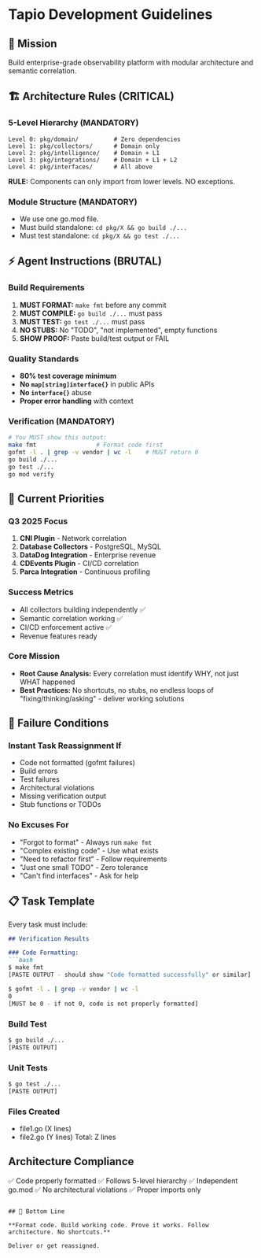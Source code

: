 # Tapio Development Guidelines

## 🎯 Mission

Build enterprise-grade observability platform with modular architecture and semantic correlation.

## 🏗️ Architecture Rules (CRITICAL)

### 5-Level Hierarchy (MANDATORY)

```
Level 0: pkg/domain/          # Zero dependencies
Level 1: pkg/collectors/      # Domain only
Level 2: pkg/intelligence/    # Domain + L1
Level 3: pkg/integrations/    # Domain + L1 + L2
Level 4: pkg/interfaces/      # All above
```

**RULE:** Components can only import from lower levels. NO exceptions.

### Module Structure (MANDATORY)

- We use one go.mod file.
- Must build standalone: `cd pkg/X && go build ./...`
- Must test standalone: `cd pkg/X && go test ./...`

## ⚡ Agent Instructions (BRUTAL)

### Build Requirements

1. **MUST FORMAT:** `make fmt` before any commit
2. **MUST COMPILE:** `go build ./...` must pass
3. **MUST TEST:** `go test ./...` must pass
4. **NO STUBS:** No "TODO", "not implemented", empty functions
5. **SHOW PROOF:** Paste build/test output or FAIL

### Quality Standards

- **80% test coverage minimum**
- **No `map[string]interface{}`** in public APIs
- **No `interface{}`** abuse
- **Proper error handling** with context

### Verification (MANDATORY)

```bash
# You MUST show this output:
make fmt                 # Format code first
gofmt -l . | grep -v vendor | wc -l    # MUST return 0
go build ./...
go test ./...
go mod verify
```

## 🔧 Current Priorities

### Q3 2025 Focus

1. **CNI Plugin** - Network correlation
2. **Database Collectors** - PostgreSQL, MySQL
3. **DataDog Integration** - Enterprise revenue
4. **CDEvents Plugin** - CI/CD correlation
5. **Parca Integration** - Continuous profiling

### Success Metrics

- All collectors building independently ✅
- Semantic correlation working ✅
- CI/CD enforcement active ✅
- Revenue features ready

### Core Mission

- **Root Cause Analysis:** Every correlation must identify WHY, not just WHAT happened
- **Best Practices:** No shortcuts, no stubs, no endless loops of "fixing/thinking/asking" - deliver working solutions

## 🚫 Failure Conditions

### Instant Task Reassignment If

- Code not formatted (gofmt failures)
- Build errors
- Test failures
- Architectural violations
- Missing verification output
- Stub functions or TODOs

### No Excuses For

- "Forgot to format" - Always run `make fmt`
- "Complex existing code" - Use what exists
- "Need to refactor first" - Follow requirements
- "Just one small TODO" - Zero tolerance
- "Can't find interfaces" - Ask for help

## 📋 Task Template

Every task must include:

```markdown
## Verification Results

### Code Formatting:
```bash
$ make fmt
[PASTE OUTPUT - should show "Code formatted successfully" or similar]

$ gofmt -l . | grep -v vendor | wc -l
0
[MUST be 0 - if not 0, code is not properly formatted]
```

### Build Test

```bash
$ go build ./...
[PASTE OUTPUT]
```

### Unit Tests

```bash
$ go test ./...
[PASTE OUTPUT]
```

### Files Created

- file1.go (X lines)
- file2.go (Y lines)
Total: Z lines

## Architecture Compliance

✅ Code properly formatted
✅ Follows 5-level hierarchy
✅ Independent go.mod
✅ No architectural violations
✅ Proper imports only

```

## 🎯 Bottom Line

**Format code. Build working code. Prove it works. Follow architecture. No shortcuts.**

Deliver or get reassigned.
